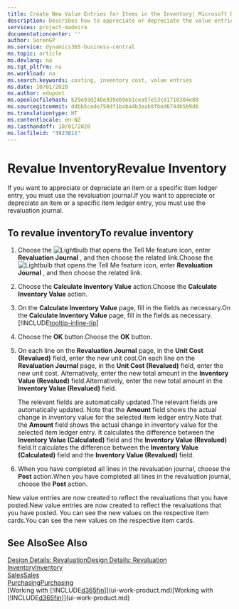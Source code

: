 ```yaml
---
title: Create New Value Entries for Items in the Inventory| Microsoft Docs
description: Describes how to appreciate or depreciate the value entries of one or more items in the inventory by posting their current, calculated value.
services: project-madeira
documentationcenter: ''
author: SorenGP
ms.service: dynamics365-business-central
ms.topic: article
ms.devlang: na
ms.tgt_pltfrm: na
ms.workload: na
ms.search.keywords: costing, inventory cost, value entries
ms.date: 10/01/2020
ms.author: edupont
ms.openlocfilehash: b29e93d248e939eb9eb1cea97e53cd1718304e80
ms.sourcegitcommit: ddbb5cede750df1baba4b3eab8fbed6744b5b9d6
ms.translationtype: HT
ms.contentlocale: en-NZ
ms.lasthandoff: 10/01/2020
ms.locfileid: "3923811"
---
```

# <a name="revalue-inventory"></a><span data-ttu-id="8950d-103">Revalue Inventory</span><span class="sxs-lookup"><span data-stu-id="8950d-103">Revalue Inventory</span></span>
<span data-ttu-id="8950d-104">If you want to appreciate or depreciate an item or a specific item ledger entry, you must use the revaluation journal.</span><span class="sxs-lookup"><span data-stu-id="8950d-104">If you want to appreciate or depreciate an item or a specific item ledger entry, you must use the revaluation journal.</span></span>

## <a name="to-revalue-inventory"></a><span data-ttu-id="8950d-105">To revalue inventory</span><span class="sxs-lookup"><span data-stu-id="8950d-105">To revalue inventory</span></span>
1. <span data-ttu-id="8950d-106">Choose the ![Lightbulb that opens the Tell Me feature](media/ui-search/search_small.png "Tell me what you want to do") icon, enter **Revaluation Journal** , and then choose the related link.</span><span class="sxs-lookup"><span data-stu-id="8950d-106">Choose the ![Lightbulb that opens the Tell Me feature](media/ui-search/search_small.png "Tell me what you want to do") icon, enter **Revaluation Journal** , and then choose the related link.</span></span>
2. <span data-ttu-id="8950d-107">Choose the **Calculate Inventory Value** action.</span><span class="sxs-lookup"><span data-stu-id="8950d-107">Choose the **Calculate Inventory Value** action.</span></span>
3. <span data-ttu-id="8950d-108">On the **Calculate Inventory Value** page, fill in the fields as necessary.</span><span class="sxs-lookup"><span data-stu-id="8950d-108">On the **Calculate Inventory Value** page, fill in the fields as necessary.</span></span> [!INCLUDE[tooltip-inline-tip](includes/tooltip-inline-tip_md.md)]
4. <span data-ttu-id="8950d-109">Choose the **OK** button.</span><span class="sxs-lookup"><span data-stu-id="8950d-109">Choose the **OK** button.</span></span>
5. <span data-ttu-id="8950d-110">On each line on the **Revaluation Journal** page, in the **Unit Cost (Revalued)** field, enter the new unit cost.</span><span class="sxs-lookup"><span data-stu-id="8950d-110">On each line on the **Revaluation Journal** page, in the **Unit Cost (Revalued)** field, enter the new unit cost.</span></span> <span data-ttu-id="8950d-111">Alternatively, enter the new total amount in the **Inventory Value (Revalued)** field.</span><span class="sxs-lookup"><span data-stu-id="8950d-111">Alternatively, enter the new total amount in the **Inventory Value (Revalued)** field.</span></span>

    <span data-ttu-id="8950d-112">The relevant fields are automatically updated.</span><span class="sxs-lookup"><span data-stu-id="8950d-112">The relevant fields are automatically updated.</span></span> <span data-ttu-id="8950d-113">Note that the **Amount** field shows the actual change in inventory value for the selected item ledger entry.</span><span class="sxs-lookup"><span data-stu-id="8950d-113">Note that the **Amount** field shows the actual change in inventory value for the selected item ledger entry.</span></span> <span data-ttu-id="8950d-114">It calculates the difference between the **Inventory Value (Calculated)** field and the **Inventory Value (Revalued)** field.</span><span class="sxs-lookup"><span data-stu-id="8950d-114">It calculates the difference between the **Inventory Value (Calculated)** field and the **Inventory Value (Revalued)** field.</span></span>
6. <span data-ttu-id="8950d-115">When you have completed all lines in the revaluation journal, choose the **Post** action.</span><span class="sxs-lookup"><span data-stu-id="8950d-115">When you have completed all lines in the revaluation journal, choose the **Post** action.</span></span>

<span data-ttu-id="8950d-116">New value entries are now created to reflect the revaluations that you have posted.</span><span class="sxs-lookup"><span data-stu-id="8950d-116">New value entries are now created to reflect the revaluations that you have posted.</span></span> <span data-ttu-id="8950d-117">You can see the new values on the respective item cards.</span><span class="sxs-lookup"><span data-stu-id="8950d-117">You can see the new values on the respective item cards.</span></span>

## <a name="see-also"></a><span data-ttu-id="8950d-118">See Also</span><span class="sxs-lookup"><span data-stu-id="8950d-118">See Also</span></span>
[<span data-ttu-id="8950d-119">Design Details: Revaluation</span><span class="sxs-lookup"><span data-stu-id="8950d-119">Design Details: Revaluation</span></span>](design-details-revaluation.md)  
[<span data-ttu-id="8950d-120">Inventory</span><span class="sxs-lookup"><span data-stu-id="8950d-120">Inventory</span></span>](inventory-manage-inventory.md)  
[<span data-ttu-id="8950d-121">Sales</span><span class="sxs-lookup"><span data-stu-id="8950d-121">Sales</span></span>](sales-manage-sales.md)  
[<span data-ttu-id="8950d-122">Purchasing</span><span class="sxs-lookup"><span data-stu-id="8950d-122">Purchasing</span></span>](purchasing-manage-purchasing.md)  
<span data-ttu-id="8950d-123">[Working with [!INCLUDE[d365fin](includes/d365fin_md.md)]](ui-work-product.md)</span><span class="sxs-lookup"><span data-stu-id="8950d-123">[Working with [!INCLUDE[d365fin](includes/d365fin_md.md)]](ui-work-product.md)</span></span>
